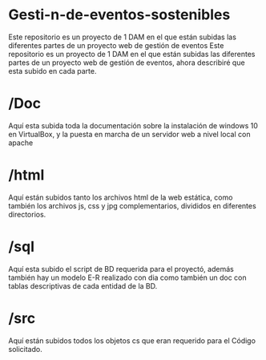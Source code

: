 # Gesti-n-de-eventos-sostenibles
Este repositorio es un proyecto de 1 DAM en el que están subidas las diferentes partes de un proyecto web de gestión de eventos 
Este repositorio es un proyecto de 1 DAM en el que están subidas las diferentes partes de un proyecto web de gestión de eventos, ahora describiré que esta subido en cada parte.
# /Doc
Aquí esta subida toda la documentación sobre la instalación de windows 10 en VirtualBox, y la puesta en marcha de un servidor web a nivel local con apache
# /html
Aquí están subidos tanto los archivos html de la web estática, como también los archivos js, css y jpg complementarios, divididos en diferentes directorios.
# /sql
Aquí esta subido el script de BD requerida para el proyectó, además también hay un modelo E-R realizado con dia como también un doc con tablas descriptivas de cada entidad de la BD.
# /src
Aquí están subidos todos los objetos cs que eran requerido para el Código solicitado.




 
